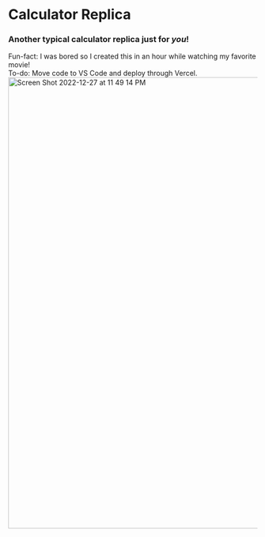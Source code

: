 # Calculator Replica

### Another typical calculator replica just for <i>you</i>!
Fun-fact: I was bored so I created this in an hour while watching my favorite movie! <br>
To-do: Move code to VS Code and deploy through Vercel.
<img width="913" alt="Screen Shot 2022-12-27 at 11 49 14 PM" src="https://user-images.githubusercontent.com/116927138/209777575-b82a4632-7f0c-4e30-a2a0-4c44359d7e4e.png">
